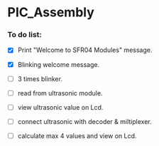 # PIC_Assembly




### To do list:
- [x] Print "Welcome to SFR04 Modules" message.
- [x] Blinking welcome message.
- [ ] 3 times blinker.
- [ ] read from ultrasonic module.
- [ ] view ultrasonic value on Lcd.
- [ ] connect ultrasonic with decoder & miltiplexer.
- [ ] calculate max 4 values and view on Lcd.
 